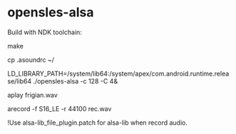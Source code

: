 # opensles-alsa

Build with NDK toolchain:

make

cp .asoundrc ~/

LD_LIBRARY_PATH=/system/lib64:/system/apex/com.android.runtime.release/lib64 ./opensles-alsa -c 128 -C 4&

aplay frigian.wav

arecord -f S16_LE -r 44100 rec.wav

!Use alsa-lib_file_plugin.patch for alsa-lib when record audio.
